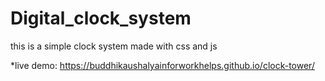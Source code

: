 # Digital_clock_system
this is a simple clock system made with css  and js

*live demo: https://buddhikaushalyainforworkhelps.github.io/clock-tower/
